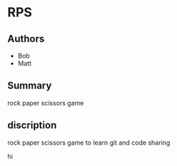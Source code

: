 # RPS
## Authors
- Bob
- Matt

## Summary
rock paper scissors game

## discription
rock paper scissors game to learn git and code sharing




















hi